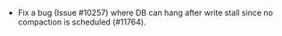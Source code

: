 * Fix a bug (Issue #10257) where DB can hang after write stall since no compaction is scheduled (#11764).